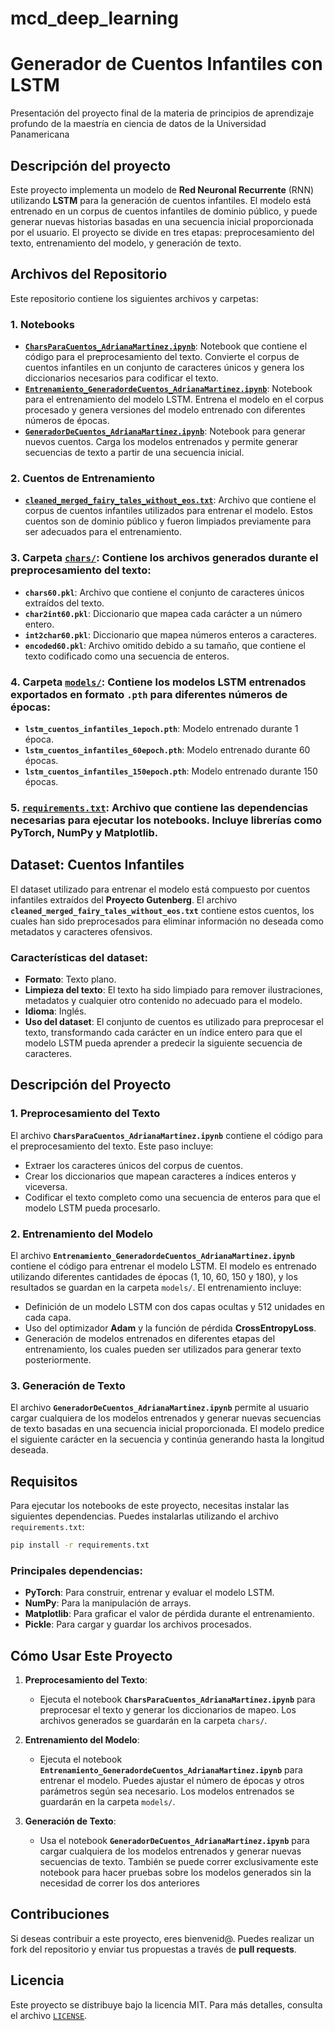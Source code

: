 # mcd_deep_learning
# Generador de Cuentos Infantiles con LSTM

Presentación del proyecto final de la materia de principios de aprendizaje profundo de la maestría en ciencia de datos de la Universidad Panamericana

## Descripción del proyecto

Este proyecto implementa un modelo de **Red Neuronal Recurrente** (RNN) utilizando **LSTM** para la generación de cuentos infantiles. El modelo está entrenado en un corpus de cuentos infantiles de dominio público, y puede generar nuevas historias basadas en una secuencia inicial proporcionada por el usuario. El proyecto se divide en tres etapas: preprocesamiento del texto, entrenamiento del modelo, y generación de texto.

## Archivos del Repositorio

Este repositorio contiene los siguientes archivos y carpetas:

### 1. **Notebooks**
   - [**`CharsParaCuentos_AdrianaMartinez.ipynb`**](CharsParaCuentos_AdrianaMartinez.ipynb): Notebook que contiene el código para el preprocesamiento del texto. Convierte el corpus de cuentos infantiles en un conjunto de caracteres únicos y genera los diccionarios necesarios para codificar el texto.
   - [**`Entrenamiento_GeneradordeCuentos_AdrianaMartinez.ipynb`**](Entrenamiento_GeneradordeCuentos_AdrianaMartinez.ipynb): Notebook para el entrenamiento del modelo LSTM. Entrena el modelo en el corpus procesado y genera versiones del modelo entrenado con diferentes números de épocas.
   - [**`GeneradorDeCuentos_AdrianaMartinez.ipynb`**](GeneradorDeCuentos_AdrianaMartinez.ipynb): Notebook para generar nuevos cuentos. Carga los modelos entrenados y permite generar secuencias de texto a partir de una secuencia inicial.

### 2. **Cuentos de Entrenamiento**
   - [**`cleaned_merged_fairy_tales_without_eos.txt`**](cleaned_merged_fairy_tales_without_eos.txt): Archivo que contiene el corpus de cuentos infantiles utilizados para entrenar el modelo. Estos cuentos son de dominio público y fueron limpiados previamente para ser adecuados para el entrenamiento.

### 3. **Carpeta [`chars/`](chars)**: Contiene los archivos generados durante el preprocesamiento del texto:
   - **`chars60.pkl`**: Archivo que contiene el conjunto de caracteres únicos extraídos del texto.
   - **`char2int60.pkl`**: Diccionario que mapea cada carácter a un número entero.
   - **`int2char60.pkl`**: Diccionario que mapea números enteros a caracteres.
   - **`encoded60.pkl`**: Archivo omitido debido a su tamaño, que contiene el texto codificado como una secuencia de enteros.

### 4. **Carpeta [`models/`](models)**: Contiene los modelos LSTM entrenados exportados en formato `.pth` para diferentes números de épocas:
   - **`lstm_cuentos_infantiles_1epoch.pth`**: Modelo entrenado durante 1 época.
   - **`lstm_cuentos_infantiles_60epoch.pth`**: Modelo entrenado durante 60 épocas.
   - **`lstm_cuentos_infantiles_150epoch.pth`**: Modelo entrenado durante 150 épocas.

### 5. **[`requirements.txt`](requirements.txt)**: Archivo que contiene las dependencias necesarias para ejecutar los notebooks. Incluye librerías como PyTorch, NumPy y Matplotlib.

## Dataset: Cuentos Infantiles

El dataset utilizado para entrenar el modelo está compuesto por cuentos infantiles extraídos del **Proyecto Gutenberg**. El archivo **`cleaned_merged_fairy_tales_without_eos.txt`** contiene estos cuentos, los cuales han sido preprocesados para eliminar información no deseada como metadatos y caracteres ofensivos.

### Características del dataset:
- **Formato**: Texto plano.
- **Limpieza del texto**: El texto ha sido limpiado para remover ilustraciones, metadatos y cualquier otro contenido no adecuado para el modelo.
- **Idioma**: Inglés.
- **Uso del dataset**: El conjunto de cuentos es utilizado para preprocesar el texto, transformando cada carácter en un índice entero para que el modelo LSTM pueda aprender a predecir la siguiente secuencia de caracteres.

## Descripción del Proyecto

### 1. **Preprocesamiento del Texto**
   El archivo **`CharsParaCuentos_AdrianaMartinez.ipynb`** contiene el código para el preprocesamiento del texto. Este paso incluye:
   - Extraer los caracteres únicos del corpus de cuentos.
   - Crear los diccionarios que mapean caracteres a índices enteros y viceversa.
   - Codificar el texto completo como una secuencia de enteros para que el modelo LSTM pueda procesarlo.

### 2. **Entrenamiento del Modelo**
   El archivo **`Entrenamiento_GeneradordeCuentos_AdrianaMartinez.ipynb`** contiene el código para entrenar el modelo LSTM. El modelo es entrenado utilizando diferentes cantidades de épocas (1, 10, 60, 150 y 180), y los resultados se guardan en la carpeta `models/`. El entrenamiento incluye:
   - Definición de un modelo LSTM con dos capas ocultas y 512 unidades en cada capa.
   - Uso del optimizador **Adam** y la función de pérdida **CrossEntropyLoss**.
   - Generación de modelos entrenados en diferentes etapas del entrenamiento, los cuales pueden ser utilizados para generar texto posteriormente.

### 3. **Generación de Texto**
   El archivo **`GeneradorDeCuentos_AdrianaMartinez.ipynb`** permite al usuario cargar cualquiera de los modelos entrenados y generar nuevas secuencias de texto basadas en una secuencia inicial proporcionada. El modelo predice el siguiente carácter en la secuencia y continúa generando hasta la longitud deseada.

## Requisitos

Para ejecutar los notebooks de este proyecto, necesitas instalar las siguientes dependencias. Puedes instalarlas utilizando el archivo `requirements.txt`:

```bash
pip install -r requirements.txt
```

### Principales dependencias:
- **PyTorch**: Para construir, entrenar y evaluar el modelo LSTM.
- **NumPy**: Para la manipulación de arrays.
- **Matplotlib**: Para graficar el valor de pérdida durante el entrenamiento.
- **Pickle**: Para cargar y guardar los archivos procesados.

## Cómo Usar Este Proyecto

1. **Preprocesamiento del Texto**:
   - Ejecuta el notebook **`CharsParaCuentos_AdrianaMartinez.ipynb`** para preprocesar el texto y generar los diccionarios de mapeo. Los archivos generados se guardarán en la carpeta `chars/`.

2. **Entrenamiento del Modelo**:
   - Ejecuta el notebook **`Entrenamiento_GeneradordeCuentos_AdrianaMartinez.ipynb`** para entrenar el modelo. Puedes ajustar el número de épocas y otros parámetros según sea necesario. Los modelos entrenados se guardarán en la carpeta `models/`.

3. **Generación de Texto**:
   - Usa el notebook **`GeneradorDeCuentos_AdrianaMartinez.ipynb`** para cargar cualquiera de los modelos entrenados y generar nuevas secuencias de texto. También se puede correr exclusivamente	este notebook para hacer pruebas sobre los modelos generados sin la necesidad de correr los dos anteriores

## Contribuciones

Si deseas contribuir a este proyecto, eres bienvenid@. Puedes realizar un fork del repositorio y enviar tus propuestas a través de **pull requests**.

## Licencia

Este proyecto se distribuye bajo la licencia MIT. Para más detalles, consulta el archivo [`LICENSE`](LICENSE).
